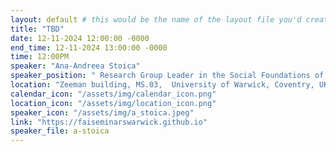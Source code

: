 ```yaml
---
layout: default # this would be the name of the layout file you'd create for events
title: "TBD"
date: 12-11-2024 12:00:00 -0000
end_time: 12-11-2024 13:00:00 -0000
time: 12:00PM
speaker: "Ana-Andreea Stoica"
speaker_position: " Research Group Leader in the Social Foundations of Computation Department, Max Planck Institute, Germany"
location: "Zeeman building, MS.03,  University of Warwick, Coventry, UK"
calendar_icon: "/assets/img/calendar_icon.png"
location_icon: "/assets/img/location_icon.png"
speaker_icon: "/assets/img/a_stoica.jpeg"
link: "https://faiseminarswarwick.github.io"
speaker_file: a-stoica
---
```

